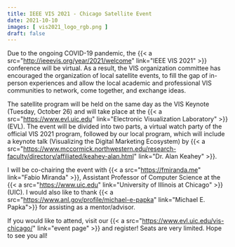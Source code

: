 ```yaml
---
title: IEEE VIS 2021 - Chicago Satellite Event
date: 2021-10-10
images: [ vis2021_logo_rgb.png ]
draft: false
---
```


Due to the ongoing COVID-19 pandemic, the {{< a src="http://ieeevis.org/year/2021/welcome" link="IEEE VIS 2021" >}} conference will be virtual. As a result, the VIS organization committee has encouraged the organization of local satellite events, to fill the gap of in-person experiences and allow the local academic and professional VIS communities to network, come together, and exchange ideas.

The satellite program will be held on the same day as the VIS Keynote (Tuesday, October 26) and will take place at the {{< a src="https://www.evl.uic.edu" link="Electronic Visualization Laboratory" >}} (EVL). The event will be divided into two parts, a virtual watch party of the official VIS 2021 program, followed by our local program, which will include a keynote talk (Visualizing the Digital Marketing Ecosystem) by {{< a src="https://www.mccormick.northwestern.edu/research-faculty/directory/affiliated/keahey-alan.html" link="Dr. Alan Keahey" >}}.

I will be co-chairing the event with {{< a src="https://fmiranda.me" link="Fabio Miranda" >}}, Assistant Professor of Computer Science at the {{< a src="https://www.uic.edu" link="University of Illinois at Chicago" >}} (UIC). I would also like to thank {{< a src="https://www.anl.gov/profile/michael-e-papka" link="Michael E. Papka">}}  for assisting as a mentor/advisor.

If you would like to attend, visit our {{< a src="https://www.evl.uic.edu/vis-chicago/" link="event page" >}} and register! Seats are very limited. Hope to see you all!
